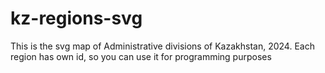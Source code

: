 # kz-regions-svg
This is the svg map of Administrative divisions of Kazakhstan, 2024. Each region has own id, so you can use it for programming purposes
